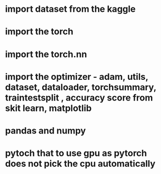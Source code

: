 # import dataset from the kaggle
# import the torch
# import the torch.nn
# import the optimizer - adam, utils, dataset, dataloader, torchsummary, traintestsplit , accuracy score from skit learn, matplotlib
# pandas and numpy
# pytoch that to use gpu as pytorch does not pick the cpu automatically



